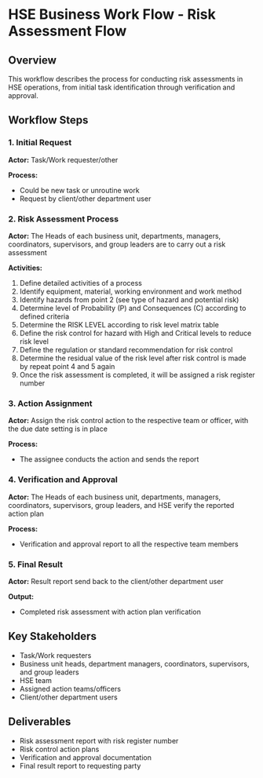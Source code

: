 # HSE Business Work Flow - Risk Assessment Flow

## Overview
This workflow describes the process for conducting risk assessments in HSE operations, from initial task identification through verification and approval.

## Workflow Steps

### 1. Initial Request
**Actor:** Task/Work requester/other

**Process:**
- Could be new task or unroutine work
- Request by client/other department user

### 2. Risk Assessment Process
**Actor:** The Heads of each business unit, departments, managers, coordinators, supervisors, and group leaders are to carry out a risk assessment

**Activities:**
1. Define detailed activities of a process
2. Identify equipment, material, working environment and work method
3. Identify hazards from point 2 (see type of hazard and potential risk)
4. Determine level of Probability (P) and Consequences (C) according to defined criteria
5. Determine the RISK LEVEL according to risk level matrix table
6. Define the risk control for hazard with High and Critical levels to reduce risk level
7. Define the regulation or standard recommendation for risk control
8. Determine the residual value of the risk level after risk control is made by repeat point 4 and 5 again
9. Once the risk assessment is completed, it will be assigned a risk register number

### 3. Action Assignment
**Actor:** Assign the risk control action to the respective team or officer, with the due date setting is in place

**Process:**
- The assignee conducts the action and sends the report

### 4. Verification and Approval
**Actor:** The Heads of each business unit, departments, managers, coordinators, supervisors, group leaders, and HSE verify the reported action plan

**Process:**
- Verification and approval report to all the respective team members

### 5. Final Result
**Actor:** Result report send back to the client/other department user

**Output:**
- Completed risk assessment with action plan verification

## Key Stakeholders
- Task/Work requesters
- Business unit heads, department managers, coordinators, supervisors, and group leaders
- HSE team
- Assigned action teams/officers
- Client/other department users

## Deliverables
- Risk assessment report with risk register number
- Risk control action plans
- Verification and approval documentation
- Final result report to requesting party